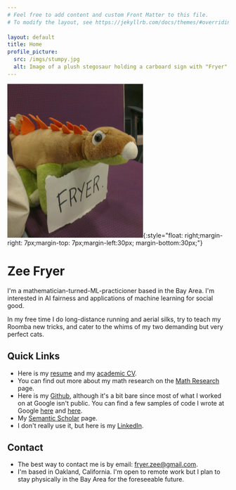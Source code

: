 ```yaml
---
# Feel free to add content and custom Front Matter to this file.
# To modify the layout, see https://jekyllrb.com/docs/themes/#overriding-theme-defaults

layout: default
title: Home
profile_picture:
  src: /imgs/stumpy.jpg
  alt: Image of a plush stegosaur holding a carboard sign with "Fryer" written on it.
---
```


![Image of a plush stegosaur holding a carboard sign with "Fryer" written on it.](/imgs/stumpy.jpg){:style="float: right;margin-right: 7px;margin-top: 7px;margin-left:30px; margin-bottom:30px;"}


# Zee Fryer

I'm a mathematician-turned-ML-practicioner based in the Bay Area. I'm interested in AI fairness and applications of machine learning for social good.

In my free time I do long-distance running and aerial silks, try to teach my Roomba new tricks, and cater to the whims of my two demanding but very perfect cats.

## Quick Links

- Here is my [resume](/files/resume_zeefryer.pdf) and my [academic CV](/files/CV2019.pdf).
- You can find out more about my math research on the [Math Research](/math-research/) page.
- Here is my [Github](https://github.com/zeefryer), although it's a bit bare since most of what I worked on at Google isn't public. You can find a few samples of code I wrote at Google [here](https://github.com/google-research/google-research/commit/eb2b142f26e39aac1dcbb768417465ae9d4e5af6) and [here](https://github.com/google-research/google-research/tree/master/graph_compression/contrastive_learning/learning_latents).
- My [Semantic Scholar](https://www.semanticscholar.org/author/Zee-Fryer/2540014) page.
- I don't really use it, but here is my [LinkedIn](https://www.linkedin.com/in/zee-fryer/).

## Contact

- The best way to contact me is by email: [fryer.zee@gmail.com](mailto:fryer.zee@gmail.com).
- I'm based in Oakland, California. I'm open to remote work but I plan to stay physically in the Bay Area for the foreseeable future.


